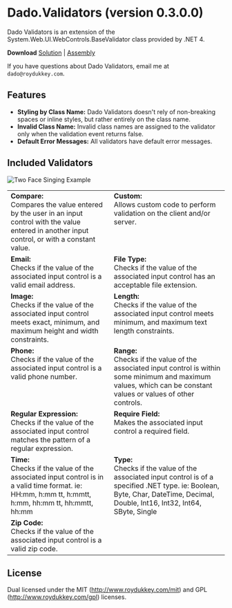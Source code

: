 Dado.Validators (version 0.3.0.0)
=================================

Dado Validators is an extension of the System.Web.UI.WebControls.BaseValidator class provided by .NET 4.

**Download** [Solution](//github.com/roydukkey/Dado.Validators/zipball/master) | [Assembly](//github.com/roydukkey/Dado.Validators/blob/master/Release/DadoValidatorsAssembly-v0.3.0.0.zip?raw=true)

If you have questions about Dado Validators, email me at `dado@roydukkey.com`.

## Features
* __Styling by Class Name:__ Dado Validators doesn't rely of non-breaking spaces or inline styles, but rather entirely on the class name.
* __Invalid Class Name:__ Invalid class names are assigned to the validator only when the validation event returns false.
* __Default Error Messages:__ All validators have default error messages.


## Included Validators

![Two Face Singing Example](http://l33t.roydukkey.com/dadoValidatorsToolbox.png)

<table>
	<tr>
		<td valign="top">
			<strong>Compare:</strong><br />
			Compares the value entered by the user in an input control with the value entered in another input control, or with a constant value.
		</td>
		<td valign="top">
			<strong>Custom:</strong><br />
			Allows custom code to perform validation on the client and/or server.
		</td>
	</tr>
	<tr>
		<td valign="top">
			<strong>Email:</strong><br />
			Checks if the value of the associated input control is a valid email address.
		</td>
		<td valign="top">
			<strong>File Type:</strong><br />
			Checks if the value of the associated input control has an acceptable file extension.
		</td>
	</tr>
	<tr>
		<td valign="top">
			<strong>Image:</strong><br />
			Checks if the value of the associated input control meets exact, minimum, and maximum height and width constraints.
		</td>
		<td valign="top">
			<strong>Length:</strong><br />
			Checks if the value of the associated input control meets minimum, and maximum text length constraints.
		</td>
	</tr>
	<tr>
		<td valign="top">
			<strong>Phone:</strong><br />
			Checks if the value of the associated input control is a valid phone number.
		</td>
		<td valign="top">
			<strong>Range:</strong><br />
			Checks if the value of the associated input control is within some minimum and maximum values, which can be constant values or values of other controls.
		</td>
	</tr>
	<tr>
		<td valign="top">
			<strong>Regular Expression:</strong><br />
			Checks if the value of the associated input control matches the pattern of a regular expression.
		</td>
		<td valign="top">
			<strong>Require Field:</strong><br />
			Makes the associated input control a required field.
		</td>
	</tr>
	<tr>
		<td valign="top">
			<strong>Time:</strong><br />
			Checks if the value of the associated input control is in a valid time format. ie: HH:mm, h:mm tt, h:mmtt, h:mm, hh:mm tt, hh:mmtt, hh:mm
		</td>
		<td valign="top">
			<strong>Type:</strong><br />
			Checks if the value of the associated input control is of a specified .NET type. ie: Boolean, Byte, Char, DateTime, Decimal, Double, Int16, Int32, Int64, SByte, Single
		</td>
	</tr>
	<tr>
		<td valign="top">
			<strong>Zip Code:</strong><br />
			Checks if the value of the associated input control is a valid zip code.
		</td>
		<td></td>
	</tr>
</table>


## License

Dual licensed under the MIT (http://www.roydukkey.com/mit) and GPL (http://www.roydukkey.com/gpl) licenses.